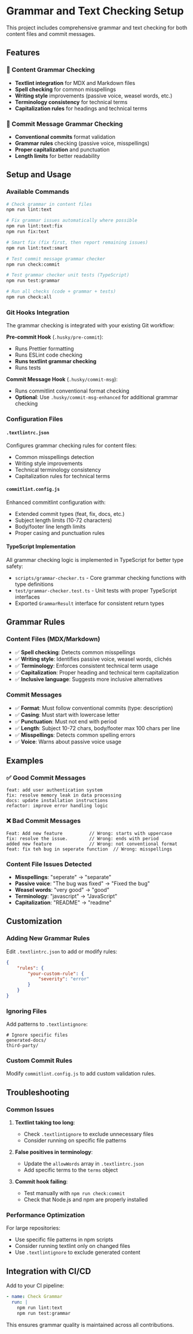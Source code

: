 # Grammar and Text Checking Setup

This project includes comprehensive grammar and text checking for both content files and commit messages.

## Features

### 📝 Content Grammar Checking

- **Textlint integration** for MDX and Markdown files
- **Spell checking** for common misspellings
- **Writing style** improvements (passive voice, weasel words, etc.)
- **Terminology consistency** for technical terms
- **Capitalization rules** for headings and technical terms

### 💬 Commit Message Grammar Checking

- **Conventional commits** format validation
- **Grammar rules** checking (passive voice, misspellings)
- **Proper capitalization** and punctuation
- **Length limits** for better readability

## Setup and Usage

### Available Commands

```bash
# Check grammar in content files
npm run lint:text

# Fix grammar issues automatically where possible
npm run lint:text:fix
npm run fix:text

# Smart fix (fix first, then report remaining issues)
npm run lint:text:smart

# Test commit message grammar checker
npm run check:commit

# Test grammar checker unit tests (TypeScript)
npm run test:grammar

# Run all checks (code + grammar + tests)
npm run check:all
```

### Git Hooks Integration

The grammar checking is integrated with your existing Git workflow:

**Pre-commit Hook** (`.husky/pre-commit`):

- Runs Prettier formatting
- Runs ESLint code checking
- **Runs textlint grammar checking**
- Runs tests

**Commit Message Hook** (`.husky/commit-msg`):

- Runs commitlint conventional format checking
- **Optional**: Use `.husky/commit-msg-enhanced` for additional grammar checking

### Configuration Files

#### `.textlintrc.json`

Configures grammar checking rules for content files:

- Common misspellings detection
- Writing style improvements
- Technical terminology consistency
- Capitalization rules for technical terms

#### `commitlint.config.js`

Enhanced commitlint configuration with:

- Extended commit types (feat, fix, docs, etc.)
- Subject length limits (10-72 characters)
- Body/footer line length limits
- Proper casing and punctuation rules

#### TypeScript Implementation

All grammar checking logic is implemented in TypeScript for better type safety:

- `scripts/grammar-checker.ts` - Core grammar checking functions with type definitions
- `test/grammar-checker.test.ts` - Unit tests with proper TypeScript interfaces
- Exported `GrammarResult` interface for consistent return types

## Grammar Rules

### Content Files (MDX/Markdown)

- ✅ **Spell checking**: Detects common misspellings
- ✅ **Writing style**: Identifies passive voice, weasel words, clichés
- ✅ **Terminology**: Enforces consistent technical term usage
- ✅ **Capitalization**: Proper heading and technical term capitalization
- ✅ **Inclusive language**: Suggests more inclusive alternatives

### Commit Messages

- ✅ **Format**: Must follow conventional commits (type: description)
- ✅ **Casing**: Must start with lowercase letter
- ✅ **Punctuation**: Must not end with period
- ✅ **Length**: Subject 10-72 chars, body/footer max 100 chars per line
- ✅ **Misspellings**: Detects common spelling errors
- ✅ **Voice**: Warns about passive voice usage

## Examples

### ✅ Good Commit Messages

```
feat: add user authentication system
fix: resolve memory leak in data processing
docs: update installation instructions
refactor: improve error handling logic
```

### ❌ Bad Commit Messages

```
Feat: Add new feature          // Wrong: starts with uppercase
fix: resolve the issue.        // Wrong: ends with period
added new feature              // Wrong: not conventional format
feat: fix teh bug in seperate function  // Wrong: misspellings
```

### Content File Issues Detected

- **Misspellings**: "seperate" → "separate"
- **Passive voice**: "The bug was fixed" → "Fixed the bug"
- **Weasel words**: "very good" → "good"
- **Terminology**: "javascript" → "JavaScript"
- **Capitalization**: "README" → "readme"

## Customization

### Adding New Grammar Rules

Edit `.textlintrc.json` to add or modify rules:

```json
{
	"rules": {
		"your-custom-rule": {
			"severity": "error"
		}
	}
}
```

### Ignoring Files

Add patterns to `.textlintignore`:

```
# Ignore specific files
generated-docs/
third-party/
```

### Custom Commit Rules

Modify `commitlint.config.js` to add custom validation rules.

## Troubleshooting

### Common Issues

1. **Textlint taking too long**:
   - Check `.textlintignore` to exclude unnecessary files
   - Consider running on specific file patterns

2. **False positives in terminology**:
   - Update the `allowWords` array in `.textlintrc.json`
   - Add specific terms to the `terms` object

3. **Commit hook failing**:
   - Test manually with `npm run check:commit`
   - Check that Node.js and npm are properly installed

### Performance Optimization

For large repositories:

- Use specific file patterns in npm scripts
- Consider running textlint only on changed files
- Use `.textlintignore` to exclude generated content

## Integration with CI/CD

Add to your CI pipeline:

```yaml
- name: Check Grammar
  run: |
    npm run lint:text
    npm run test:grammar
```

This ensures grammar quality is maintained across all contributions.
